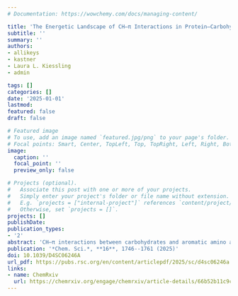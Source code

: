 ```yaml
---
# Documentation: https://wowchemy.com/docs/managing-content/

title: 'The Energetic Landscape of CH–π Interactions in Protein–Carbohydrate Binding' 
subtitle: ''
summary: ''
authors:
- allikeys
- kastner
- Laura L. Kiessling
- admin

tags: []
categories: []
date: '2025-01-01'
lastmod: 
featured: false
draft: false

# Featured image
# To use, add an image named `featured.jpg/png` to your page's folder.
# Focal points: Smart, Center, TopLeft, Top, TopRight, Left, Right, BottomLeft, Bottom, BottomRight.
image:
  caption: ''
  focal_point: ''
  preview_only: false

# Projects (optional).
#   Associate this post with one or more of your projects.
#   Simply enter your project's folder or file name without extension.
#   E.g. `projects = ["internal-project"]` references `content/project/deep-learning/index.md`.
#   Otherwise, set `projects = []`.
projects: []
publishDate: 
publication_types:
- '2'
abstract: 'CH–π interactions between carbohydrates and aromatic amino acids play an essential role in biological systems that span all domains of life. Quantifying the strength and importance of these CH–π interactions is challenging because these interactions involve several atoms and can exist in many distinct orientations. To identify an orientational landscape of CH–π interactions, we constructed a dataset of close contacts formed between β-D-galactose residues and the aromatic amino acids, tryptophan, tyrosine, and phenylalanine, across crystallographic structures deposited in the Protein Data Bank. We carried out quantum mechanical calculations to quantify their interaction strengths. The data indicate that tryptophan-containing CH–π interactions have more favorable interaction energies than those formed by tyrosine or phenylalanine. The energetic differences between these amino acids are caused by the aromatic ring system electronics and size. We use individual distance and angle features to train random forest models to successfully predict the first-principles computed energetics of CH–π interactions. Using insights from our models, we define a tradeoff in CH–π interaction strength arising from the proximity of galactose carbons 1 and 2 versus carbons 4 and 6 to the aromatic amino acid. Our work demonstrates that a feature of CH–π stacking interactions is that numerous orientations allow for highly favorable interaction strengths.'
publication: '*Chem. Sci.*, **16**, 1746--1761 (2025)'
doi: 10.1039/D4SC06246A
url_pdf: https://pubs.rsc.org/en/content/articlepdf/2025/sc/d4sc06246a
links:
- name: ChemRxiv
  url: https://chemrxiv.org/engage/chemrxiv/article-details/66b52b11c9c6a5c07a87f4cb
---
```

